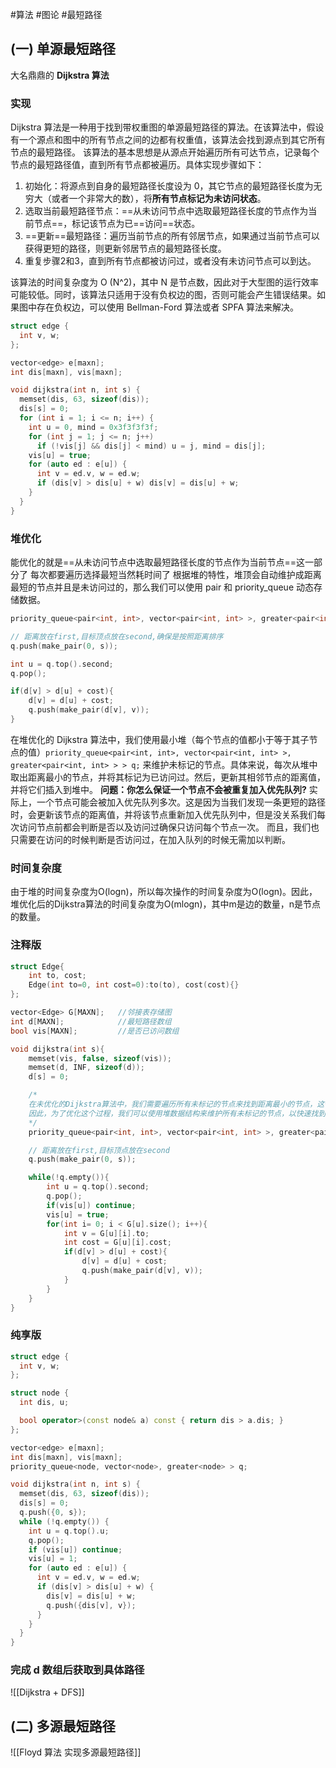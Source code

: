 #算法 #图论 #最短路径
## (一) 单源最短路径
大名鼎鼎的 **Dijkstra 算法**
### 实现
Dijkstra 算法是一种用于找到带权重图的单源最短路径的算法。在该算法中，假设有一个源点和图中的所有节点之间的边都有权重值，该算法会找到源点到其它所有节点的最短路径。
该算法的基本思想是从源点开始遍历所有可达节点，记录每个节点的最短路径值，直到所有节点都被遍历。具体实现步骤如下：

1. 初始化：将源点到自身的最短路径长度设为 0，其它节点的最短路径长度为无穷大（或者一个非常大的数），将**所有节点标记为未访问状态**。
2. 选取当前最短路径节点：==从未访问节点中选取最短路径长度的节点作为当前节点==，标记该节点为已==访问==状态。
3. ==更新==最短路径：遍历当前节点的所有邻居节点，如果通过当前节点可以获得更短的路径，则更新邻居节点的最短路径长度。
4. 重复步骤2和3，直到所有节点都被访问过，或者没有未访问节点可以到达。

该算法的时间复杂度为 O (N^2)，其中 N 是节点数，因此对于大型图的运行效率可能较低。同时，该算法只适用于没有负权边的图，否则可能会产生错误结果。如果图中存在负权边，可以使用 Bellman-Ford 算法或者 SPFA 算法来解决。
```C++
struct edge {
  int v, w;
};

vector<edge> e[maxn];
int dis[maxn], vis[maxn];

void dijkstra(int n, int s) {
  memset(dis, 63, sizeof(dis));
  dis[s] = 0;
  for (int i = 1; i <= n; i++) {
    int u = 0, mind = 0x3f3f3f3f;
    for (int j = 1; j <= n; j++)
      if (!vis[j] && dis[j] < mind) u = j, mind = dis[j];
    vis[u] = true;
    for (auto ed : e[u]) {
      int v = ed.v, w = ed.w;
      if (dis[v] > dis[u] + w) dis[v] = dis[u] + w;
    }
  }
}
```
### 堆优化
能优化的就是==从未访问节点中选取最短路径长度的节点作为当前节点==这一部分了
每次都要遍历选择最短当然耗时间了
根据堆的特性，堆顶会自动维护成距离最短的节点并且是未访问过的，那么我们可以使用 pair 和 priority_queue 动态存储数据。
```C++
priority_queue<pair<int, int>, vector<pair<int, int> >, greater<pair<int, int> > > q;    //最小堆

// 距离放在first,目标顶点放在second,确保是按照距离排序
q.push(make_pair(0, s));

int u = q.top().second;
q.pop();

if(d[v] > d[u] + cost){
    d[v] = d[u] + cost;
    q.push(make_pair(d[v], v));
}
```

在堆优化的 Dijkstra 算法中，我们使用最小堆（每个节点的值都小于等于其子节点的值）`priority_queue<pair<int, int>, vector<pair<int, int> >, greater<pair<int, int> > > q;` 来维护未标记的节点。具体来说，每次从堆中取出距离最小的节点，并将其标记为已访问过。然后，更新其相邻节点的距离值，并将它们插入到堆中。
**问题：你怎么保证一个节点不会被重复加入优先队列?**
实际上，一个节点可能会被加入优先队列多次。这是因为当我们发现一条更短的路径时，会更新该节点的距离值，并将该节点重新加入优先队列中，但是没关系我们每次访问节点前都会判断是否以及访问过确保只访问每个节点一次。
而且，我们也只需要在访问的时候判断是否访问过，在加入队列的时候无需加以判断。
### 时间复杂度
由于堆的时间复杂度为O(logn)，所以每次操作的时间复杂度为O(logn)。因此，堆优化后的Dijkstra算法的时间复杂度为O(mlogn)，其中m是边的数量，n是节点的数量。
### 注释版
```C++
struct Edge{
    int to, cost;
    Edge(int to=0, int cost=0):to(to), cost(cost){}
};

vector<Edge> G[MAXN];   //邻接表存储图
int d[MAXN];            //最短路径数组
bool vis[MAXN];         //是否已访问数组

void dijkstra(int s){
    memset(vis, false, sizeof(vis));
    memset(d, INF, sizeof(d));
    d[s] = 0;

	/*
	在未优化的Dijkstra算法中，我们需要遍历所有未标记的节点来找到距离最小的节点，这个操作的时间复杂度为O(n)。如果有大量节点，那么这个过程会变得非常缓慢。
	因此，为了优化这个过程，我们可以使用堆数据结构来维护所有未标记的节点，以快速找到距离最小的节点。
	*/
    priority_queue<pair<int, int>, vector<pair<int, int> >, greater<pair<int, int> > > q;    //最小堆

	// 距离放在first,目标顶点放在second
    q.push(make_pair(0, s));

    while(!q.empty()){
        int u = q.top().second;
        q.pop();
        if(vis[u]) continue;
        vis[u] = true;
        for(int i= 0; i < G[u].size(); i++){
            int v = G[u][i].to;
            int cost = G[u][i].cost;
            if(d[v] > d[u] + cost){
                d[v] = d[u] + cost;
                q.push(make_pair(d[v], v));
            }
        }
    }
}
```
### 纯享版
```C++
struct edge {
  int v, w;
};

struct node {
  int dis, u;

  bool operator>(const node& a) const { return dis > a.dis; }
};

vector<edge> e[maxn];
int dis[maxn], vis[maxn];
priority_queue<node, vector<node>, greater<node> > q;

void dijkstra(int n, int s) {
  memset(dis, 63, sizeof(dis));
  dis[s] = 0;
  q.push({0, s});
  while (!q.empty()) {
    int u = q.top().u;
    q.pop();
    if (vis[u]) continue;
    vis[u] = 1;
    for (auto ed : e[u]) {
      int v = ed.v, w = ed.w;
      if (dis[v] > dis[u] + w) {
        dis[v] = dis[u] + w;
        q.push({dis[v], v});
      }
    }
  }
}

```
### 完成 d 数组后获取到具体路径

![[Dijkstra + DFS]]
## (二) 多源最短路径
![[Floyd 算法 实现多源最短路径]]
